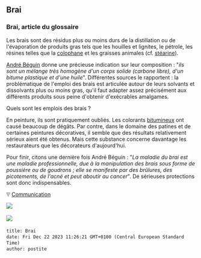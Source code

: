 ## Brai
### Brai, article du glossaire
 Les brais sont des résidus plus ou moins durs de la distillation ou de l'évaporation de produits gras tels que les houilles et lignites, le pétrole, les résines telles que la [colophane](autresresines.html#colophane) et les graisses animales (cf. [stéarine](stearine.html)).

[André Béguin](livres.html#beguin) donne une précieuse indication sur leur composition : "_ils sont un mélange très homogène d'un corps solide (carbone libre), d'un bitume plastique et d'une huile_". Différentes sources le rapportent : la problématique de l'emploi des brais est articulée autour de leurs solvants et dissolvants plus ou moins gras, qu'il faut adapter assez précisément aux différents produits sous peine d'obtenir d'exécrables amalgames.

Quels sont les emplois des brais ?

En peinture, ils sont pratiquement oubliés. Les colorants [bitumineux](bitume.html) ont causé beaucoup de dégâts. Par contre, dans le domaine des patines et de certaines peintures décoratives, il semble que des résultats relativement sérieux aient été obtenus. Mais cette substance concerne davantage les restaurateurs que les décorateurs d'aujourd'hui.

Pour finir, citons une dernière fois André Béguin : "_La maladie du brai est une maladie professionnelle, due à la manipulation des brais sous forme de poussière ou de goudrons ; elle se manifeste par des brûlures, des picotements, de l'acné et peut aboutir au cancer_". De sérieuses protections sont donc indispensables.



![](images/flechebas.gif) [Communication](http://www.artrealite.com/annonceurs.htm) 

[![](https://cbonvin.fr/sites/regie.artrealite.com/visuels/campagne1.png)](index-2.html#20131014)

![](https://cbonvin.fr/sites/regie.artrealite.com/visuels/campagne2.png)
```
title: Brai
date: Fri Dec 22 2023 11:26:21 GMT+0100 (Central European Standard Time)
author: postite
```
